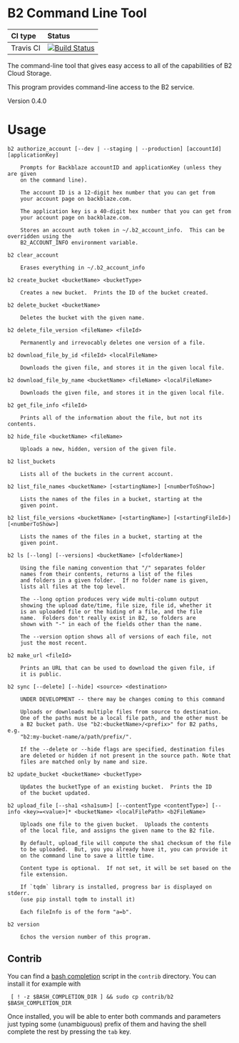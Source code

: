 # B2 Command Line Tool

| CI type  | Status |
| :------------ | :------------ |
| Travis CI  | [![Build Status](https://travis-ci.org/Backblaze/B2_Command_Line_Tool.svg?branch=master)](https://travis-ci.org/Backblaze/B2_Command_Line_Tool)  |

The command-line tool that gives easy access to all of the capabilities of B2 Cloud Storage.

This program provides command-line access to the B2 service.

Version 0.4.0

# Usage

    b2 authorize_account [--dev | --staging | --production] [accountId] [applicationKey]

        Prompts for Backblaze accountID and applicationKey (unless they are given
        on the command line).

        The account ID is a 12-digit hex number that you can get from
        your account page on backblaze.com.

        The application key is a 40-digit hex number that you can get from
        your account page on backblaze.com.

        Stores an account auth token in ~/.b2_account_info.  This can be overridden using the
        B2_ACCOUNT_INFO environment variable.

    b2 clear_account

        Erases everything in ~/.b2_account_info

    b2 create_bucket <bucketName> <bucketType>

        Creates a new bucket.  Prints the ID of the bucket created.

    b2 delete_bucket <bucketName>

        Deletes the bucket with the given name.

    b2 delete_file_version <fileName> <fileId>

        Permanently and irrevocably deletes one version of a file.

    b2 download_file_by_id <fileId> <localFileName>

        Downloads the given file, and stores it in the given local file.

    b2 download_file_by_name <bucketName> <fileName> <localFileName>

        Downloads the given file, and stores it in the given local file.

    b2 get_file_info <fileId>

        Prints all of the information about the file, but not its contents.

    b2 hide_file <bucketName> <fileName>

        Uploads a new, hidden, version of the given file.

    b2 list_buckets

        Lists all of the buckets in the current account.

    b2 list_file_names <bucketName> [<startingName>] [<numberToShow>]

        Lists the names of the files in a bucket, starting at the
        given point.

    b2 list_file_versions <bucketName> [<startingName>] [<startingFileId>] [<numberToShow>]

        Lists the names of the files in a bucket, starting at the
        given point.

    b2 ls [--long] [--versions] <bucketName> [<folderName>]

        Using the file naming convention that "/" separates folder
        names from their contents, returns a list of the files
        and folders in a given folder.  If no folder name is given,
        lists all files at the top level.

        The --long option produces very wide multi-column output
        showing the upload date/time, file size, file id, whether it
        is an uploaded file or the hiding of a file, and the file
        name.  Folders don't really exist in B2, so folders are
        shown with "-" in each of the fields other than the name.

        The --version option shows all of versions of each file, not
        just the most recent.

    b2 make_url <fileId>

        Prints an URL that can be used to download the given file, if
        it is public.

    b2 sync [--delete] [--hide] <source> <destination>

        UNDER DEVELOPMENT -- there may be changes coming to this command

        Uploads or downloads multiple files from source to destination.
        One of the paths must be a local file path, and the other must be
        a B2 bucket path. Use "b2:<bucketName>/<prefix>" for B2 paths, e.g.
        "b2:my-bucket-name/a/path/prefix/".

        If the --delete or --hide flags are specified, destination files
        are deleted or hidden if not present in the source path. Note that
        files are matched only by name and size.

    b2 update_bucket <bucketName> <bucketType>

        Updates the bucketType of an existing bucket.  Prints the ID
        of the bucket updated.

    b2 upload_file [--sha1 <sha1sum>] [--contentType <contentType>] [--info <key>=<value>]* <bucketName> <localFilePath> <b2FileName>

        Uploads one file to the given bucket.  Uploads the contents
        of the local file, and assigns the given name to the B2 file.

        By default, upload_file will compute the sha1 checksum of the file
        to be uploaded.  But, you you already have it, you can provide it
        on the command line to save a little time.

        Content type is optional.  If not set, it will be set based on the
        file extension.

        If `tqdm` library is installed, progress bar is displayed on stderr.
        (use pip install tqdm to install it)

        Each fileInfo is of the form "a=b".

    b2 version

        Echos the version number of this program.


## Contrib

You can find a [bash completion](https://www.gnu.org/software/bash/manual/html_node/Programmable-Completion.html#Programmable-Completion)
script in the `contrib` directory. You can install it for example with

     [ ! -z $BASH_COMPLETION_DIR ] && sudo cp contrib/b2 $BASH_COMPLETION_DIR

Once installed, you will be able to enter both commands and parameters just
typing some (unambiguous) prefix of them and having the shell complete the
rest by pressing the `tab` key.
